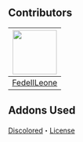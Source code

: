 ## Contributors
|<a href="https://github.com/FedeIlLeone"><img src="https://avatars.githubusercontent.com/u/38290480?v=4" width="90px" height="90px"></a>|
|:-:|
|[FedeIlLeone](https://github.com/FedeIlLeone)|

## Addons Used
[Discolored](https://github.com/NYRI4/Discolored)・[License](https://github.com/NYRI4/Discolored/blob/master/LICENCE)